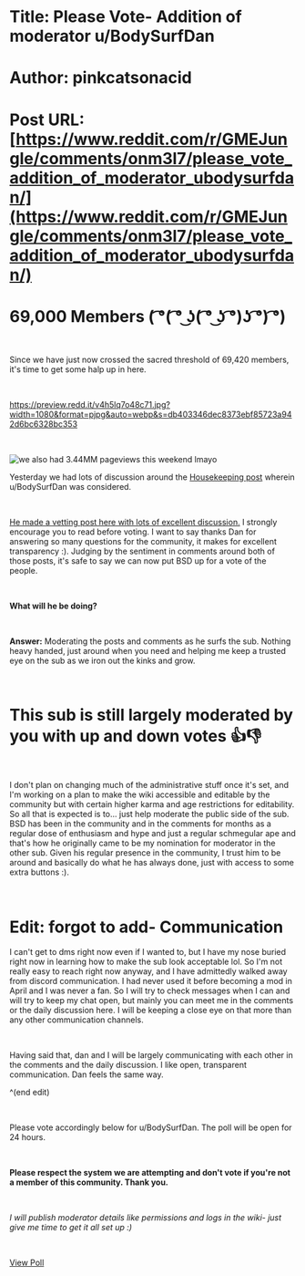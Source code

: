 # Title: Please Vote- Addition of moderator u/BodySurfDan
# Author: pinkcatsonacid
# Post URL: [https://www.reddit.com/r/GMEJungle/comments/onm3l7/please_vote_addition_of_moderator_ubodysurfdan/](https://www.reddit.com/r/GMEJungle/comments/onm3l7/please_vote_addition_of_moderator_ubodysurfdan/)


# 69,000 Members ( ͡°( ͡° ͜ʖ( ͡° ͜ʖ ͡°)ʖ ͡°) ͡°)

&#x200B;

Since we have just now crossed the sacred threshold of 69,420 members, it's time to get some halp up in here.

&#x200B;

https://preview.redd.it/v4h5lq7o48c71.jpg?width=1080&format=pjpg&auto=webp&s=db403346dec8373ebf85723a942d6bc6328bc353

&#x200B;

![we also had 3.44MM pageviews this weekend lmayo](https://preview.redd.it/1vzjbcha88c71.png?width=1084&format=png&auto=webp&s=840cb6ff9f4c095c6f96eaaaf010b0ee7ef64494)

Yesterday we had lots of discussion around the [Housekeeping post](https://www.reddit.com/r/GMEJungle/comments/omucfa/knock_knock_housekeeping/) wherein u/BodySurfDan was considered.

&#x200B;

[He made a vetting post here with lots of excellent discussion.](https://www.reddit.com/r/GMEJungle/comments/omvrjv/at_the_request_of_apes_a_little_bit_about_myself/?utm_source=share&utm_medium=web2x&context=3) I strongly encourage you to read before voting. I want to say thanks Dan for answering so many questions for the community, it makes for excellent transparency :). Judging by the sentiment in comments around both of those posts, it's safe to say we can now put BSD up for a vote of the people.

&#x200B;

**What will he be doing?**

&#x200B;

**Answer:** Moderating the posts and comments as he surfs the sub. Nothing heavy handed, just around when you need and helping me keep a trusted eye on the sub as we iron out the kinks and grow.

&#x200B;

# This sub is still largely moderated by you with up and down votes 👍👎

&#x200B;

I don't plan on changing much of the administrative stuff once it's set, and I'm working on a plan to make the wiki accessible and editable by the community but with certain higher karma and age restrictions for editability. So all that is expected is to... just help moderate the public side of the sub. BSD has been in the community and in the comments for months as a regular dose of enthusiasm and hype and just a regular schmegular ape and that's how he originally came to be my nomination for moderator in the other sub. Given his regular presence in the community, I trust him to be around and basically do what he has always done, just with access to some extra buttons :).

&#x200B;

# Edit: forgot to add- Communication

I can't get to dms right now even if I wanted to, but I have my nose buried right now in learning how to make the sub look acceptable lol. So I'm not really easy to reach right now anyway, and I have admittedly walked away from discord communication. I had never used it before becoming a mod in April and I was never a fan. So I will try to check messages when I can and will try to keep my chat open, but mainly you can meet me in the comments or the daily discussion here. I will be keeping a close eye on that more than any other communication channels. 

&#x200B;

Having said that, dan and I will be largely communicating with each other in the comments and the daily discussion. I like open, transparent communication. Dan feels the same way.

^(end edit)

&#x200B;

Please vote accordingly below for u/BodySurfDan. The poll will be open for 24 hours.

&#x200B;

**Please respect the system we are attempting and don't vote if you're not a member of this community. Thank you.**

&#x200B;

*I will publish moderator details like permissions and logs in the wiki- just give me time to get it all set up :)*

&#x200B;

[View Poll](https://www.reddit.com/poll/onm3l7)
